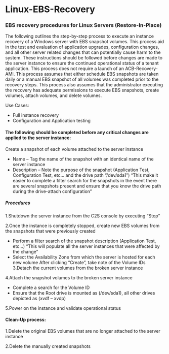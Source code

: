 # Linux-EBS-Recovery

### EBS recovery procedures for Linux Servers (Restore-In-Place)

The following outlines the step-by-step process to execute an instance recovery of a Windows server with EBS snapshot volumes. This process aid in the test and evaluation of application upgrades, configuration changes, and all other server related changes that can potentially cause harm to the system. These instructions should be followed before changes are made to the server instance to ensure the continued operational status of a tenant application. This process does not require a launch of an ACB-Recovery-AMI. This process assumes that either schedule EBS snapshots are taken daily or a manual EBS snapshot of all volumes was completed prior to the recovery steps. This process also assumes that the administrator executing the recovery has adequate permissions to execute EBS snapshots, create volumes, attach volumes, and delete volumes.

Use Cases:

 - Full instance recovery
 - Configuration and Application testing

#### The following should be completed before any critical changes are applied to the server instance:

Create a snapshot of each volume attached to the server instance

 - Name – Tag the name of the snapshot with an identical name of the server instance
 - Description – Note the purpose of the snapshot (Application Test, Configuration Test, etc... and the drive path “/dev/sda1”) “This make it easier to complete a filter search for the snapshots in the event there are several snapshots present and ensure that you know the drive path during the drive-attach configuration”

##### Procedures

1.Shutdown the server instance from the C2S console by executing “Stop”

2.Once the instance is completely stopped, create new EBS volumes from the snapshots that were previously created

 - Perform a filter search of the snapshot description (Application Test, etc...) “This will populate all the server instances that were affected by the change”
 - Select the Availability Zone from which the server is hosted for each new volume
After clicking “Create”, take note of the Volume IDs
3.Detach the current volumes from the broken server instance

4.Attach the snapshot volumes to the broken server instance

 - Complete a search for the Volume ID
 - Ensure that the Root drive is mounted as (/dev/sda1), all other drives depicted as (xvdf – xvdp)
 
5.Power on the instance and validate operational status

#### Clean-Up process:

1.Delete the original EBS volumes that are no longer attached to the server instance

2.Delete the manually created snapshots

